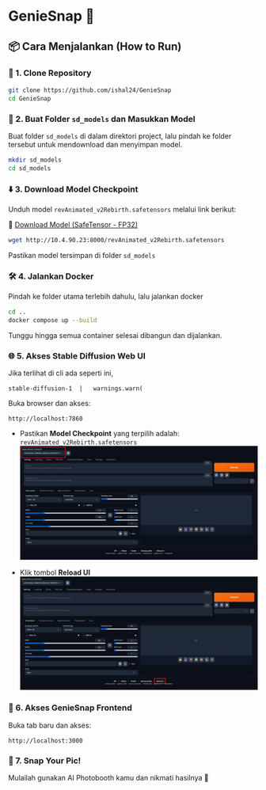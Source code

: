 # GenieSnap 🚀

## 📦 Cara Menjalankan (How to Run)

### 🔁 1. Clone Repository

```bash
git clone https://github.com/ishal24/GenieSnap
cd GenieSnap
```

### 📁 2. Buat Folder `sd_models` dan Masukkan Model

Buat folder `sd_models` di dalam direktori project, lalu pindah ke folder tersebut untuk mendownload dan menyimpan model.

```bash
mkdir sd_models
cd sd_models
```
### ⬇️ 3. Download Model Checkpoint

Unduh model `revAnimated_v2Rebirth.safetensors` melalui link berikut:

🔗 [Download Model (SafeTensor - FP32)](http://10.4.90.23:8000/revAnimated_v2Rebirth.safetensors)

```bash
wget http://10.4.90.23:8000/revAnimated_v2Rebirth.safetensors
```

Pastikan model tersimpan di folder `sd_models`

### 🛠️ 4. Jalankan Docker

Pindah ke folder utama terlebih dahulu, lalu jalankan docker

```bash
cd ..
docker compose up --build
```

Tunggu hingga semua container selesai dibangun dan dijalankan.

### 🌐 5. Akses Stable Diffusion Web UI

Jika terlihat di cli ada seperti ini,
```
stable-diffusion-1  |   warnings.warn(
```

Buka browser dan akses:

```
http://localhost:7860
```

* Pastikan **Model Checkpoint** yang terpilih adalah:
  `revAnimated_v2Rebirth.safetensors`
![Reload UI](https://github.com/ishal24/GenieSnap/blob/main/img/image2.png)

* Klik tombol **Reload UI**
![Reload UI](https://github.com/ishal24/GenieSnap/blob/main/img/image.png)

### 🎨 6. Akses GenieSnap Frontend

Buka tab baru dan akses:

```
http://localhost:3000
```

### 📸 7. Snap Your Pic!

Mulailah gunakan AI Photobooth kamu dan nikmati hasilnya 🎉
